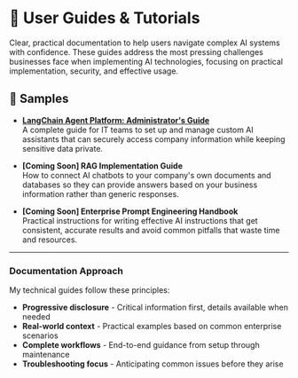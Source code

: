 # 🧭 User Guides & Tutorials

Clear, practical documentation to help users navigate complex AI systems with confidence. These guides address the most pressing challenges businesses face when implementing AI technologies, focusing on practical implementation, security, and effective usage.

## 📂 Samples  

- **[LangChain Agent Platform: Administrator's Guide](./LangChain-Admin-Guide.md)**     
  A complete guide for IT teams to set up and manage custom AI assistants that can securely access company information while keeping sensitive data private.

- **[Coming Soon] RAG Implementation Guide**     
  How to connect AI chatbots to your company's own documents and databases so they can provide answers based on your business information rather than generic responses.

- **[Coming Soon] Enterprise Prompt Engineering Handbook**     
  Practical instructions for writing effective AI instructions that get consistent, accurate results and avoid common pitfalls that waste time and resources.

---  

### Documentation Approach

My technical guides follow these principles:
- **Progressive disclosure** - Critical information first, details available when needed
- **Real-world context** - Practical examples based on common enterprise scenarios
- **Complete workflows** - End-to-end guidance from setup through maintenance
- **Troubleshooting focus** - Anticipating common issues before they arise